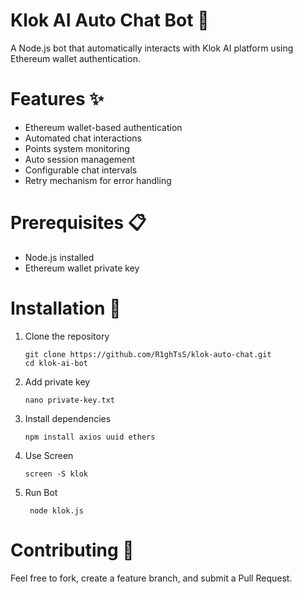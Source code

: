 # Klok AI Auto Chat Bot 🤖
A Node.js bot that automatically interacts with Klok AI platform using Ethereum wallet authentication.

# Features ✨
 - Ethereum wallet-based authentication
 - Automated chat interactions
 - Points system monitoring
 - Auto session management
 - Configurable chat intervals
 - Retry mechanism for error handling

# Prerequisites 📋
 - Node.js installed
 - Ethereum wallet private key

# Installation 🚀
1. Clone the repository
   ```
   git clone https://github.com/R1ghTsS/klok-auto-chat.git
   cd klok-ai-bot
2. Add private key
   ```
   nano private-key.txt
3. Install dependencies
   ```
   npm install axios uuid ethers
5. Use Screen
   ```
   screen -S klok
4. Run Bot
   ```
    node klok.js
# Contributing 🤝
Feel free to fork, create a feature branch, and submit a Pull Request.

